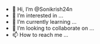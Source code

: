 - 👋 Hi, I’m @Sonikrish24n
- 👀 I’m interested in ...
- 🌱 I’m currently learning ...
- 💞️ I’m looking to collaborate on ...
- 📫 How to reach me ...

<!---
Sonikrish24n/Sonikrish24n is a ✨ special ✨ repository because its `README.md` (this file) appears on your GitHub profile.
You can click the Preview link to take a look at your changes.
--->
